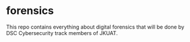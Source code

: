 # forensics
This repo contains everything about digital forensics that will be done by DSC Cybersecurity track members of JKUAT.
